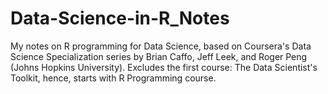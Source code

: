 # Data-Science-in-R_Notes
My notes on R programming for Data Science, based on Coursera's Data Science Specialization series by Brian Caffo, Jeff Leek, and
Roger Peng (Johns Hopkins University).
Excludes the first course: The Data Scientist's Toolkit, hence, starts with R Programming course.
